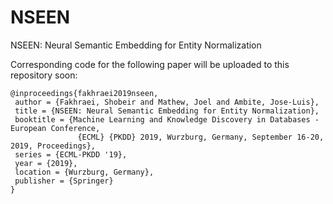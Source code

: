 # NSEEN
NSEEN: Neural Semantic Embedding for Entity Normalization

Corresponding code for the following paper will be uploaded to this repository soon:
```
@inproceedings{fakhraei2019nseen,  
 author = {Fakhraei, Shobeir and Mathew, Joel and Ambite, Jose-Luis},  
 title = {NSEEN: Neural Semantic Embedding for Entity Normalization},  
 booktitle = {Machine Learning and Knowledge Discovery in Databases - European Conference,
               {ECML} {PKDD} 2019, Wurzburg, Germany, September 16-20, 2019, Proceedings},  
 series = {ECML-PKDD '19},  
 year = {2019},  
 location = {Wurzburg, Germany},  
 publisher = {Springer}
}   
```
